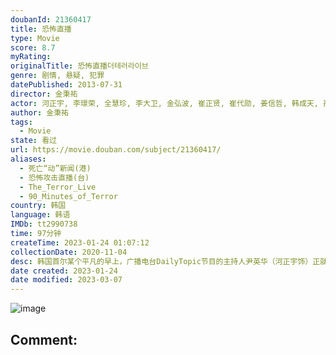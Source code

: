 ```yaml
---
doubanId: 21360417
title: 恐怖直播
type: Movie
score: 8.7
myRating: 
originalTitle: 恐怖直播더테러라이브
genre: 剧情, 悬疑, 犯罪
datePublished: 2013-07-31
director: 金秉祐
actor: 河正宇, 李璟荣, 全慧珍, 李大卫, 金弘波, 崔正贤, 崔代勋, 姜信哲, 韩成天, 孙成灿, 金素辰, 金大明, 金海仁
author: 金秉祐
tags:
  - Movie
state: 看过
url: https://movie.douban.com/subject/21360417/
aliases:
  - 死亡“动”新闻(港)
  - 恐怖攻击直播(台)
  - The_Terror_Live
  - 90_Minutes_of_Terror
country: 韩国
language: 韩语
IMDb: tt2990738
time: 97分钟
createTime: 2023-01-24 01:07:12
collectionDate: 2020-11-04
desc: 韩国首尔某个平凡的早上，广播电台DailyTopic节目的主持人尹英华（河正宇饰）正就税率改革与听众进行连线，这时一个自称住在首尔昌信洞的普通工人朴鲁圭打入电话，大肆抱怨超高的电费和相关部门对他的...
date created: 2023-01-24
date modified: 2023-03-07
---
```


![image](p2016930906.jpg)

Comment:
---
